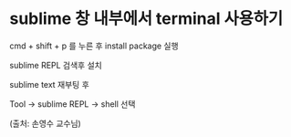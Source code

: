  # sublime 창 내부에서 terminal 사용하기

 cmd + shift + p 를 누른 후 install package 실행

 sublime REPL 검색후 설치

 sublime text 재부팅 후
 
 Tool -> sublime REPL -> shell 선택


(출처: 손영수 교수님)
